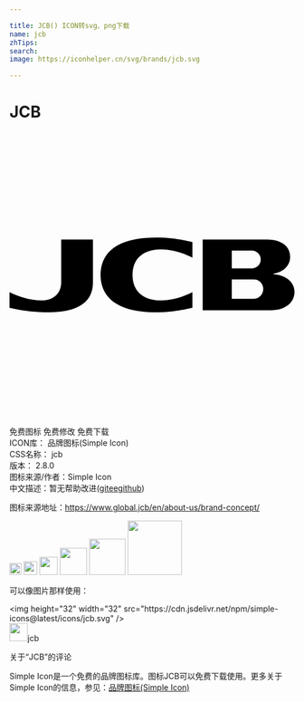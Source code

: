 ```yaml
---

title: JCB() ICON转svg、png下载
name: jcb
zhTips: 
search: 
image: https://iconhelper.cn/svg/brands/jcb.svg

---
```


# JCB  <small style="font-size: 60%;font-weight: 100"></small>

<div id="svg" class="svg-wrap">
<svg role="img" xmlns="http://www.w3.org/2000/svg" viewBox="0 0 24 24"><title>JCB icon</title><path d="M13.05 9.8643c.9723.0736 1.7257.3671 2.3545.6843v-1.31s-1.2577-.3162-2.4408-.368c-4.1256-.1849-5.295 1.4344-5.295 3.1292 0 1.6947 1.1694 3.3145 5.295 3.1296 1.1831-.0536 2.4408-.3694 2.4408-.3694v-1.3086c-.6193.3081-1.3826.6107-2.3545.683-1.6793.1272-2.6898-.6907-2.6898-2.1342 0-1.4448 1.0105-2.2613 2.6898-2.1354m7.685 4.1223c-.0513.0105-.1581.02-.215.02h-1.8005V12.376H20.52c.0568 0 .1636.01.2149.02a.8056.8056 0 01.6325.7951c0 .4162-.2872.721-.6325.796zm-2.0155-4.0374h1.6325c.059 0 .1454.0077.1772.0137.3376.0572.6256.3307.6256.7392 0 .409-.288.6815-.626.7392a1.571 1.571 0 01-.1773.0137h-1.6311V9.9506zm3.4994 1.9856v-.0364c.9133-.1331 1.4149-.726 1.4149-1.4199 0-.8828-.7343-1.3916-1.7293-1.4416-.0772-.0032-.203-.011-.3044-.011h-5.3323v5.9467h5.7548c1.13 0 1.9774-.6043 1.9774-1.5466 0-.8701-.7724-1.4222-1.781-1.4917zm-17.8644.6788c0 .8787-.5906 1.5311-1.6656 1.5311-.917 0-1.8174-.2726-2.6889-.6938V14.76s1.4021.383 3.191.383c2.9714 0 3.8374-1.125 3.8374-2.529V9.0266H4.3541v3.5876Z"/></svg>
</div>
<detail full-name='jcb'></detail>

<div class="detail-page">
<p>
<span><span class="badge-success badge">免费图标</span> <span class="badge-success badge">免费修改</span>  <span class="badge-success badge">免费下载</span> </span>
<br/>
<span>
ICON库：
<span class="badge-secondary badge">品牌图标(Simple Icon)</span> 
</span>
<br/>
<span>
CSS名称：
<span class="badge-secondary badge">jcb</span> 
</span>

<br/>
<span>
版本：
<span class="badge-secondary badge">2.8.0</span> 
</span>
<br/>
<span>图标来源/作者：<span class="badge-light badge">Simple Icon</span></span> 
<br/>
<span class="zh-detail">中文描述：暂无<span class="help-link"><span>帮助改进</span>(<a href="https://gitee.com/liuwave/icon-helper/edit/master/json/brands/jcb.json" target="_blank" rel="noopener noreferrer">gitee</a><a href="https://github.com/liuwave/icon-helper/edit/master/json/brands/jcb.json" target="_blank" rel="noopener noreferrer">github</a></span>)</span><br/>
</p>
</div><div class="description description alert alert-light"><p>图标来源地址：<a href="https://www.global.jcb/en/about-us/brand-concept/" target="_blank" rel="noopener noreferrer">https://www.global.jcb/en/about-us/brand-concept/</a></p></div>
<div class="alert alert-dark">
<img height="21" width="21" src="https://cdn.jsdelivr.net/npm/simple-icons@latest/icons/jcb.svg" />
<img height="24" width="24" src="https://cdn.jsdelivr.net/npm/simple-icons@latest/icons/jcb.svg" />
<img height="32" width="32" src="https://cdn.jsdelivr.net/npm/simple-icons@latest/icons/jcb.svg" />
<img height="48" width="48" src="https://cdn.jsdelivr.net/npm/simple-icons@latest/icons/jcb.svg" />
<img height="64" width="64" src="https://cdn.jsdelivr.net/npm/simple-icons@latest/icons/jcb.svg" />
<img height="96" width="96" src="https://cdn.jsdelivr.net/npm/simple-icons@latest/icons/jcb.svg" />

</div>
<div>
  <p>可以像图片那样使用：    
  </p>
  <div class="alert alert-primary" style="font-size: 14px">
    &lt;img height="32" width="32" src="https://cdn.jsdelivr.net/npm/simple-icons@latest/icons/jcb.svg" /&gt;
    <copy-btn content='<img height="32" width="32" src="https://cdn.jsdelivr.net/npm/simple-icons@latest/icons/jcb.svg" />'></copy-btn>
  </div>
  <div class="alert alert-secondary">
    <img height="32" width="32" src="https://cdn.jsdelivr.net/npm/simple-icons@latest/icons/jcb.svg" />jcb
    <copy-btn content="jcb" btn-title="复制图标名称"></copy-btn>
  </div>
</div>

<Vssue title="关于“JCB”的评论" >关于“JCB”的评论</Vssue>


<div><p>Simple Icon是一个免费的品牌图标库。图标JCB可以免费下载使用。更多关于  Simple Icon的信息，参见：<a target="_blank" href="https://iconhelper.cn/brands.html">品牌图标(Simple Icon)</a>
</p></div>
